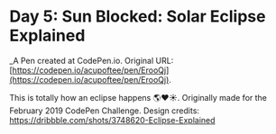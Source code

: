 # Day 5: Sun Blocked: Solar Eclipse Explained
 _A Pen created at CodePen.io. Original URL: [https://codepen.io/acupoftee/pen/ErooQj](https://codepen.io/acupoftee/pen/ErooQj).

 This is totally  how an eclipse happens 🌎❤️☀️. Originally made for the February 2019 CodePen Challenge. Design credits: https://dribbble.com/shots/3748620-Eclipse-Explained 
